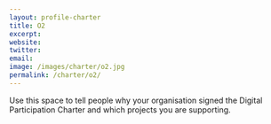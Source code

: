```yaml
---
layout: profile-charter
title: O2
excerpt: 
website: 
twitter: 
email: 
image: /images/charter/o2.jpg
permalink: /charter/o2/
---
```


Use this space to tell people why your organisation signed the Digital Participation Charter and which projects you are supporting.